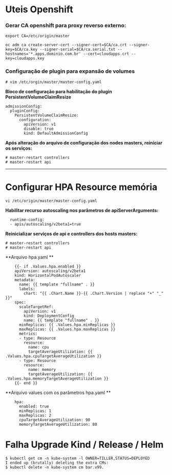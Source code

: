 # Uteis Openshift

### Gerar CA openshift para proxy reverso externo:

    export CA=/etc/origin/master

    oc adm ca create-server-cert --signer-cert=$CA/ca.crt --signer-key=$CA/ca.key --signer-serial=$CA/ca.serial.txt --hostnames='*.apps.dominio.com.br' --cert=cloudapps.crt --key=cloudapps.key

### Configuração de plugin para expansão de volumes

    # vim /etc/orgin/master/master-config.yaml

**Bloco de configuração para habilitação do plugin PersistentVolumeClaimResize**

    admissionConfig:                                                                                                        
      pluginConfig:                                                                                                         
        PersistentVolumeClaimResize:                                                                                        
          configuration:                                                                                                    
            apiVersion: v1                                                                                                  
            disable: true                                                                                                   
            kind: DefaultAdmissionConfig

**Após alteração do arquivo de configuração dos nodes masters, reiniciar os serviços:**

    # master-restart controllers
    # master-restart api

<hr>

# Configurar HPA Resource memória

    vi /etc/origin/master/master-config.yaml

**Habilitar recurso autoscaling nos parâmetros de apiServerArguments:**

      runtime-config:
      - apis/autoscaling/v2beta1=true

**Reinicializar serviços de api e controllers dos hosts masters:**

    # master-restart controllers
    # master-restart api

**Arquivo hpa.yaml **

        {{- if .Values.hpa.enabled }}
        apiVersion: autoscaling/v2beta1
        kind: HorizontalPodAutoscaler
        metadata:
          name: {{ template "fullname" . }}
          labels:
            chart: "{{ .Chart.Name }}-{{ .Chart.Version | replace "+" "_" }}"
        spec:
          scaleTargetRef:
            apiVersion: v1
            kind: DeploymentConfig
            name: {{ template "fullname" . }}
          minReplicas: {{ .Values.hpa.minReplicas }}
          maxReplicas: {{ .Values.hpa.maxReplicas }}
          metrics:
          - type: Resource
            resource:
              name: cpu
              targetAverageUtilization: {{ .Values.hpa.cpuTargetAverageUtilization }}
          - type: Resource
            resource:
              name: memory
              targetAverageUtilization: {{ .Values.hpa.memoryTargetAverageUtilization }}
        {{- end }}

**Arquivo values com os parâmetros hpa.yaml **
    
        hpa:
          enabled: true
          minReplicas: 1
          maxReplicas: 2
          cpuTargetAverageUtilization: 90
          memoryTargetAverageUtilization: 80

# Falha Upgrade Kind / Release / Helm

    $ kubectl get cm -n kube-system -l OWNER=TILLER,STATUS=DEPLOYED 
    I ended up (brutally) deleting the extra CMs: 
    $ kubectl delete -n kube-system cm bar.v99.
